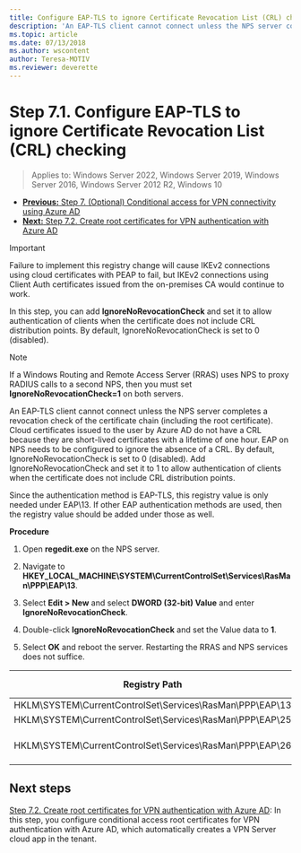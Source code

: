 ```yaml
---
title: Configure EAP-TLS to ignore Certificate Revocation List (CRL) checking
description: 'An EAP-TLS client cannot connect unless the NPS server completes a revocation check of the certificate chain (including the root certificate) of the client and verifies that certificates have been revoked.'
ms.topic: article
ms.date: 07/13/2018
ms.author: wscontent
author: Teresa-MOTIV
ms.reviewer: deverette
---
```


# Step 7.1. Configure EAP-TLS to ignore Certificate Revocation List (CRL) checking

>Applies to: Windows Server 2022, Windows Server 2019, Windows Server 2016, Windows Server 2012 R2, Windows 10

- [**Previous:** Step 7. (Optional) Conditional access for VPN connectivity using Azure AD](ad-ca-vpn-connectivity-windows10.md)
- [**Next:** Step 7.2. Create root certificates for VPN authentication with Azure AD](vpn-create-root-cert-for-vpn-auth-azure-ad.md)

>[!IMPORTANT]
>Failure to implement this registry change will cause IKEv2 connections using cloud certificates with PEAP to fail, but IKEv2 connections using Client Auth certificates issued from the on-premises CA would continue to work.

In this step, you can add **IgnoreNoRevocationCheck** and set it to allow authentication of clients when the certificate does not include CRL distribution points. By default, IgnoreNoRevocationCheck is set to 0 (disabled).

>[!NOTE]
>If a Windows Routing and Remote Access Server (RRAS) uses NPS to proxy RADIUS calls to a second NPS, then you must set **IgnoreNoRevocationCheck=1** on both servers.

An EAP-TLS client cannot connect unless the NPS server completes a revocation check of the certificate chain (including the root certificate). Cloud certificates issued to the user by Azure AD do not have a CRL because they are short-lived certificates with a lifetime of one hour. EAP on NPS needs to be configured to ignore the absence of a CRL. By default, IgnoreNoRevocationCheck is set to 0 (disabled). Add IgnoreNoRevocationCheck and set it to 1 to allow authentication of clients when the certificate does not include CRL distribution points.

Since the authentication method is EAP-TLS, this registry value is only needed under EAP\13. If other EAP authentication methods are used, then the registry value should be added under those as well.

**Procedure**

1. Open **regedit.exe** on the NPS server.

2. Navigate to **HKEY_LOCAL_MACHINE\SYSTEM\CurrentControlSet\Services\RasMan\PPP\EAP\13**.

3. Select **Edit > New** and select **DWORD (32-bit) Value** and enter **IgnoreNoRevocationCheck**.

4. Double-click **IgnoreNoRevocationCheck** and set the Value data to **1**.

5. Select **OK** and reboot the server. Restarting the RRAS and NPS services does not suffice.

<!---For more information, see [How to Enable or Disable Certificate Revocation Checking (CRL) on Clients](/previous-versions/system-center/configuration-manager-2007/bb680540(v=technet.10)).--->


|Registry Path  |EAP Extension  |
|---------|---------|
|HKLM\SYSTEM\CurrentControlSet\Services\RasMan\PPP\EAP\13     |EAP-TLS         |
|HKLM\SYSTEM\CurrentControlSet\Services\RasMan\PPP\EAP\25     |PEAP         |
|HKLM\SYSTEM\CurrentControlSet\Services\RasMan\PPP\EAP\26     |EAP-MSCHAP v2         |

## Next steps

[Step 7.2. Create root certificates for VPN authentication with Azure AD](vpn-create-root-cert-for-vpn-auth-azure-ad.md): In this step, you configure conditional access root certificates for VPN authentication with Azure AD, which automatically creates a VPN Server cloud app in the tenant.
